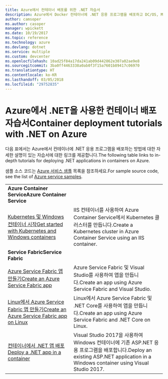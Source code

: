 ```yaml
---
title: Azure에서 컨테이너 배포를 위한 .NET 자습서
description: Azure에서 Docker 컨테이너에 .NET 응용 프로그램을 배포하고 DC/OS, Mesos 또는 Kubernetes를 사용하여 크기를 조정합니다.
author: camsoper
ms.author: casoper
manager: wpickett
ms.date: 10/19/2017
ms.topic: reference
ms.technology: azure
ms.devlang: dotnet
ms.service: multiple
ms.custom: devcenter
ms.openlocfilehash: 10ad25f84a17da241ab09d442862e307a02ae9e8
ms.sourcegitcommit: 3ba0ff4463338a0ab0f3f15a7601b89417c06970
ms.translationtype: HT
ms.contentlocale: ko-KR
ms.lasthandoff: 03/05/2018
ms.locfileid: "29752835"
---
```

# <a name="container-deployment-tutorials-with-net-on-azure"></a><span data-ttu-id="df2a1-103">Azure에서 .NET을 사용한 컨테이너 배포 자습서</span><span class="sxs-lookup"><span data-stu-id="df2a1-103">Container deployment tutorials with .NET on Azure</span></span>

<span data-ttu-id="df2a1-104">다음 표에서는 Azure에서 컨테이너에 .NET 응용 프로그램을 배포하는 방법에 대한 자세한 설명이 있는 자습서에 대한 링크를 제공합니다.</span><span class="sxs-lookup"><span data-stu-id="df2a1-104">The following table links to in-depth tutorials for deploying .NET applications in containers on Azure.</span></span>

<span data-ttu-id="df2a1-105">샘플 소스 코드는 [Azure 서비스 샘플](https://azure.microsoft.com/resources/samples/?platform=dotnet) 목록을 참조하세요.</span><span class="sxs-lookup"><span data-stu-id="df2a1-105">For sample source code, see the list of [Azure service samples](https://azure.microsoft.com/resources/samples/?platform=dotnet).</span></span>

| | |
|---|---|
| <span data-ttu-id="df2a1-106">**Azure Container Service**</span><span class="sxs-lookup"><span data-stu-id="df2a1-106">**Azure Container Service**</span></span> ||
| <span data-ttu-id="df2a1-107">[Kubernetes 및 Windows 컨테이너 시작][1]</span><span class="sxs-lookup"><span data-stu-id="df2a1-107">[Get started with Kubernetes and Windows containers][1]</span></span> | <span data-ttu-id="df2a1-108">IIS 컨테이너를 사용하여 Azure Container Service에서 Kubernetes 클러스터를 만듭니다.</span><span class="sxs-lookup"><span data-stu-id="df2a1-108">Create a Kubernetes cluster in Azure Container Service using an IIS container.</span></span>
|<span data-ttu-id="df2a1-109">**Service Fabric**</span><span class="sxs-lookup"><span data-stu-id="df2a1-109">**Service Fabric**</span></span>| |
| <span data-ttu-id="df2a1-110">[Azure Service Fabric 앱 만들기][2]</span><span class="sxs-lookup"><span data-stu-id="df2a1-110">[Create an Azure Service Fabric app][2]</span></span> | <span data-ttu-id="df2a1-111">Azure Service Fabric 및 Visual Studio를 사용하여 앱을 만듭니다.</span><span class="sxs-lookup"><span data-stu-id="df2a1-111">Create an app using Azure Service Fabric and Visual Studio.</span></span> | 
| <span data-ttu-id="df2a1-112">[Linux에서 Azure Service Fabric 앱 만들기][3]</span><span class="sxs-lookup"><span data-stu-id="df2a1-112">[Create an Azure Service Fabric app on Linux][3]</span></span> | <span data-ttu-id="df2a1-113">Linux에서 Azure Service Fabric 및 .NET Core를 사용하여 앱을 만듭니다.</span><span class="sxs-lookup"><span data-stu-id="df2a1-113">Create an  app using Azure Service Fabric and .NET Core on Linux.</span></span> | 
| <span data-ttu-id="df2a1-114">[컨테이너에서 .NET 앱 배포][4]</span><span class="sxs-lookup"><span data-stu-id="df2a1-114">[Deploy a .NET app in a container][4]</span></span> | <span data-ttu-id="df2a1-115">Visual Studio 2017을 사용하여 Windows 컨테이너에 기존 ASP.NET 응용 프로그램을 배포합니다.</span><span class="sxs-lookup"><span data-stu-id="df2a1-115">Deploy an existing ASP.NET application in a Windows container using Visual Studio 2017.</span></span>  |

[1]: /azure/container-service/container-service-kubernetes-windows-walkthrough
[2]: /azure/service-fabric/service-fabric-create-your-first-application-in-visual-studio
[3]: /azure/service-fabric/service-fabric-get-started-containers
[4]: /azure/service-fabric/service-fabric-host-app-in-a-container

